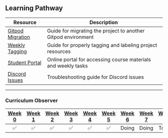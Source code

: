 
## Learning Pathway

| Resource | Description | 
| --- | --- | 
| [Gitpod Migration](resources/new-gitpod.md) | Guide for migrating the project to another Gitpod environment | 
| [Weekly Tagging](resources/tagging.md) | Guide for properly tagging and labeling project resources | 
| [Student Portal](resources/student-portal.md) | Online portal for accessing course materials and weekly tasks |
| [Discord Issues](assets/week4/Discord/README.md)  | Troubleshooting guide for Discord issues |


---

### **Curriculum Observer**

| [Week 0](week0.md) | [Week 1](week1.md) | [Week 2](week2.md) | [Week 3](week3.md) | [Week 4](week4.md) | [Week 5](week5.md) | [Week 6](week6.md) | [Week 7](week7.md) | [Week 8](week8.md) | [Week 9](week9.md) | [Week 10](week10.md) | [Week 11](week11.md) | [Week 12](week12.md) | [Week 13](week13.md) |
| :---: | :---: | :---: | :---: | :---: | :---: | :---: | :---: | :---: | :---: | :---: | :---: | :---: | :---: |
| ✅ | ✅ | ✅ | ✅ | ✅ | ✅ | Doing | Doing | To do | To do | To do | To do | To do | To do |





